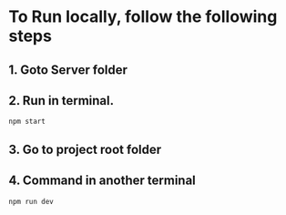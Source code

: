 # To Run locally, follow the following steps

## 1. Goto Server folder

## 2. Run in terminal.

`npm start`

## 3. Go to project root folder

## 4. Command in another terminal

`npm run dev`
